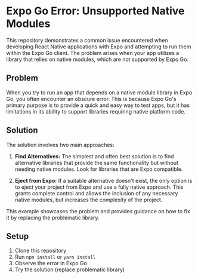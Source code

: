 # Expo Go Error: Unsupported Native Modules

This repository demonstrates a common issue encountered when developing React Native applications with Expo and attempting to run them within the Expo Go client.  The problem arises when your app utilizes a library that relies on native modules, which are not supported by Expo Go.

## Problem

When you try to run an app that depends on a native module library in Expo Go, you often encounter an obscure error. This is because Expo Go's primary purpose is to provide a quick and easy way to test apps, but it has limitations in its ability to support libraries requiring native platform code.

## Solution

The solution involves two main approaches:

1. **Find Alternatives:** The simplest and often best solution is to find alternative libraries that provide the same functionality but without needing native modules. Look for libraries that are Expo compatible.

2. **Eject from Expo:** If a suitable alternative doesn't exist, the only option is to eject your project from Expo and use a fully native approach.  This grants complete control and allows the inclusion of any necessary native modules, but increases the complexity of the project.

This example showcases the problem and provides guidance on how to fix it by replacing the problematic library.

## Setup

1. Clone this repository
2. Run `npm install` or `yarn install`
3. Observe the error in Expo Go
4. Try the solution (replace problematic library)